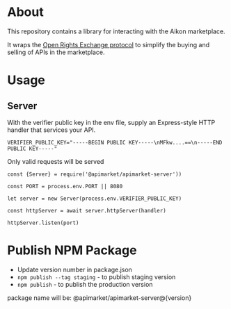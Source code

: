 # About

This repository contains a library for interacting with the Aikon marketplace.

It wraps the [Open Rights Exchange protocol](https://github.com/api-market/ore-protocol) to simplify the buying and selling of APIs in the marketplace.

# Usage

## Server

With the verifier public key in the env file, supply an Express-style HTTP handler that services your API.

```
VERIFIER_PUBLIC_KEY="-----BEGIN PUBLIC KEY-----\nMFkw....==\n-----END PUBLIC KEY-----"
```

Only valid requests will be served

```
const {Server} = require('@apimarket/apimarket-server'))

const PORT = process.env.PORT || 8080

let server = new Server(process.env.VERIFIER_PUBLIC_KEY)

const httpServer = await server.httpServer(handler)

httpServer.listen(port)
```

# Publish NPM Package

- Update version number in package.json
- `npm publish --tag staging` - to publish staging version
- `npm publish` - to publish the production version

package name will be: @apimarket/apimarket-server@{version}